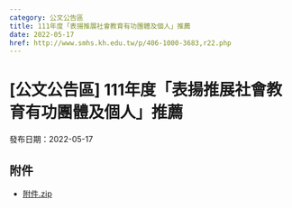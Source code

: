 ```yaml
---
category: 公文公告區
title: 111年度「表揚推展社會教育有功團體及個人」推薦
date: 2022-05-17
href: http://www.smhs.kh.edu.tw/p/406-1000-3683,r22.php
---
```


# [公文公告區] 111年度「表揚推展社會教育有功團體及個人」推薦

發布日期：2022-05-17



## 附件

- [附件.zip](https://www.smhs.kh.edu.tw/app/index.php?Action=downloadfile&file=WVhSMFlXTm9MemswTDNCMFlWOHpORFl3WHpRd016TTNNelZmTkRVMk16WXVlbWx3&fname=DGGGROTSYWQO41XX50LKSWHGRK30OOLKDGUWTSKK4125MLVWKPROVTPOUSSSPKPO)
